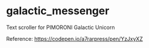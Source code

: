 # galactic_messenger
Text scroller for PIMORONI Galactic Unicorn


Reference:
https://codepen.io/a7rarpress/pen/YzJxyXZ
